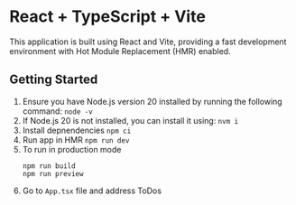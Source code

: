 # React + TypeScript + Vite

This application is built using React and Vite, providing a fast development environment with Hot Module Replacement (HMR) enabled.

## Getting Started
1. Ensure you have Node.js version 20 installed by running the following command:
   ```node -v```
2. If Node.js 20 is not installed, you can install it using: `nvm i`
3. Install depnendencies `npm ci`
4. Run app in HMR `npm run dev`
5. To run in production mode
    ```
    npm run build
    npm run preview
    ```
6. Go to `App.tsx` file and address ToDos